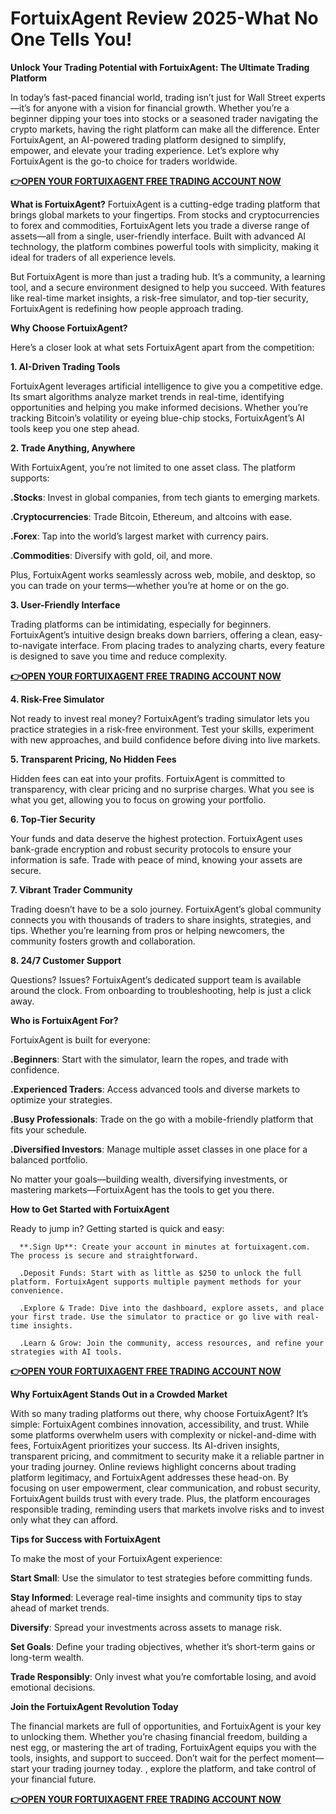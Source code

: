 # FortuixAgent Review 2025-What No One Tells You!

**Unlock Your Trading Potential with FortuixAgent: The Ultimate Trading Platform**

In today’s fast-paced financial world, trading isn’t just for Wall Street experts—it’s for anyone with a vision for financial growth. Whether you’re a beginner dipping your toes into stocks or a seasoned trader navigating the crypto markets, having the right platform can make all the difference. Enter FortuixAgent, an AI-powered trading platform designed to simplify, empower, and elevate your trading experience. Let’s explore why FortuixAgent is the go-to choice for traders worldwide.

**[👉OPEN YOUR FORTUIXAGENT FREE TRADING ACCOUNT NOW](https://www.cryptoalertscam.com/fortuixagent-review/)**

**What is FortuixAgent?**
FortuixAgent is a cutting-edge trading platform that brings global markets to your fingertips. From stocks and cryptocurrencies to forex and commodities, FortuixAgent lets you trade a diverse range of assets—all from a single, user-friendly interface. Built with advanced AI technology, the platform combines powerful tools with simplicity, making it ideal for traders of all experience levels.

But FortuixAgent is more than just a trading hub. It’s a community, a learning tool, and a secure environment designed to help you succeed. With features like real-time market insights, a risk-free simulator, and top-tier security, FortuixAgent is redefining how people approach trading.

**Why Choose FortuixAgent?**

Here’s a closer look at what sets FortuixAgent apart from the competition:

**1. AI-Driven Trading Tools**

FortuixAgent leverages artificial intelligence to give you a competitive edge. Its smart algorithms analyze market trends in real-time, identifying opportunities and helping you make informed decisions. Whether you’re tracking Bitcoin’s volatility or eyeing blue-chip stocks, FortuixAgent’s AI tools keep you one step ahead.

**2. Trade Anything, Anywhere**

With FortuixAgent, you’re not limited to one asset class. The platform supports:

**.Stocks**: Invest in global companies, from tech giants to emerging markets.

**.Cryptocurrencies**: Trade Bitcoin, Ethereum, and altcoins with ease.

**.Forex**: Tap into the world’s largest market with currency pairs.

**.Commodities**: Diversify with gold, oil, and more.

Plus, FortuixAgent works seamlessly across web, mobile, and desktop, so you can trade on your terms—whether you’re at home or on the go.

**3. User-Friendly Interface**

Trading platforms can be intimidating, especially for beginners. FortuixAgent’s intuitive design breaks down barriers, offering a clean, easy-to-navigate interface. From placing trades to analyzing charts, every feature is designed to save you time and reduce complexity.

**[👉OPEN YOUR FORTUIXAGENT FREE TRADING ACCOUNT NOW](https://www.cryptoalertscam.com/fortuixagent-review/)**

**4. Risk-Free Simulator**

Not ready to invest real money? FortuixAgent’s trading simulator lets you practice strategies in a risk-free environment. Test your skills, experiment with new approaches, and build confidence before diving into live markets.

**5. Transparent Pricing, No Hidden Fees**

Hidden fees can eat into your profits. FortuixAgent is committed to transparency, with clear pricing and no surprise charges. What you see is what you get, allowing you to focus on growing your portfolio.

**6. Top-Tier Security**

Your funds and data deserve the highest protection. FortuixAgent uses bank-grade encryption and robust security protocols to ensure your information is safe. Trade with peace of mind, knowing your assets are secure.

**7. Vibrant Trader Community**

Trading doesn’t have to be a solo journey. FortuixAgent’s global community connects you with thousands of traders to share insights, strategies, and tips. Whether you’re learning from pros or helping newcomers, the community fosters growth and collaboration.

**8. 24/7 Customer Support**

Questions? Issues? FortuixAgent’s dedicated support team is available around the clock. From onboarding to troubleshooting, help is just a click away.

**Who is FortuixAgent For?**

FortuixAgent is built for everyone:

   **.Beginners**: Start with the simulator, learn the ropes, and trade with confidence.

   **.Experienced Traders**: Access advanced tools and diverse markets to optimize your strategies.

   **.Busy Professionals**: Trade on the go with a mobile-friendly platform that fits your schedule.

   **.Diversified Investors**: Manage multiple asset classes in one place for a balanced portfolio.
   
No matter your goals—building wealth, diversifying investments, or mastering markets—FortuixAgent has the tools to get you there.

**How to Get Started with FortuixAgent**

Ready to jump in? Getting started is quick and easy:

      **.Sign Up**: Create your account in minutes at fortuixagent.com. The process is secure and straightforward.

      .Deposit Funds: Start with as little as $250 to unlock the full platform. FortuixAgent supports multiple payment methods for your convenience.

      .Explore & Trade: Dive into the dashboard, explore assets, and place your first trade. Use the simulator to practice or go live with real-time insights.

      .Learn & Grow: Join the community, access resources, and refine your strategies with AI tools.

**[👉OPEN YOUR FORTUIXAGENT FREE TRADING ACCOUNT NOW](https://www.cryptoalertscam.com/fortuixagent-review/)**

**Why FortuixAgent Stands Out in a Crowded Market**

With so many trading platforms out there, why choose FortuixAgent? It’s simple: FortuixAgent combines innovation, accessibility, and trust. While some platforms overwhelm users with complexity or nickel-and-dime with fees, FortuixAgent prioritizes your success. Its AI-driven insights, transparent pricing, and commitment to security make it a reliable partner in your trading journey.
Online reviews highlight concerns about trading platform legitimacy, and FortuixAgent addresses these head-on. By focusing on user empowerment, clear communication, and robust security, FortuixAgent builds trust with every trade. Plus, the platform encourages responsible trading, reminding users that markets involve risks and to invest only what they can afford.

**Tips for Success with FortuixAgent**

To make the most of your FortuixAgent experience:

   **Start Small**: Use the simulator to test strategies before committing funds.

   **Stay Informed**: Leverage real-time insights and community tips to stay ahead of market trends.

   **Diversify**: Spread your investments across assets to manage risk.

   **Set Goals**: Define your trading objectives, whether it’s short-term gains or long-term wealth.

  **Trade Responsibly**: Only invest what you’re comfortable losing, and avoid emotional decisions.
  
**Join the FortuixAgent Revolution Today**

The financial markets are full of opportunities, and FortuixAgent is your key to unlocking them. Whether you’re chasing financial freedom, building a nest egg, or mastering the art of trading, FortuixAgent equips you with the tools, insights, and support to succeed.
Don’t wait for the perfect moment—start your trading journey today. , explore the platform, and take control of your financial future.

**[👉OPEN YOUR FORTUIXAGENT FREE TRADING ACCOUNT NOW](https://www.cryptoalertscam.com/fortuixagent-review/)**
